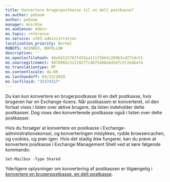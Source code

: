 ```yaml
---
title: Konvertere brugerpostkasse til en delt postkasse?
ms.author: pebaum
author: pebaum
manager: mnirkhe
ms.audience: Admin
ms.topic: reference
ms.service: o365-administration
localization_priority: Normal
ROBOTS: NOINDEX, NOFOLLOW
description: ''
ms.openlocfilehash: 4da54121763fd33aa111f3bb3c26963cd271dc51
ms.sourcegitcommit: 9d78905c512192ffc4675468abd2efc5f2e4baf4
ms.translationtype: MT
ms.contentlocale: da-DK
ms.lasthandoff: 04/23/2019
ms.locfileid: "32374317"
---
```

Du kan kun konvertere en brugerpostkasse til en delt postkasse, hvis brugeren har en Exchange-licens. Når postkassen er konverteret, vil den fortsat vises i listen over aktive brugere, da listen indeholder delte postkasser. Dog vises den konverterede postkasse også i listen over delte postkasser. 
  
Hvis du forsøger at konvertere en postkasse i Exchange-administrationskonsol, og konverteringen mislykkes, rydde browsercachen, og cookies, og prøv igen. Hvis det stadig ikke fungerer, kan du prøve at konvertere postkasse i Exchange Management Shell ved at køre følgende kommando:
  
```
Set-Mailbox -Type Shared
```

Yderligere oplysninger om konvertering af postkassen er tilgængelig i [konvertere en brugerpostkasse, en delt postkasse](https://support.office.com/client/2e122487-e1f5-4f26-ba41-5689249d93ba).
  

